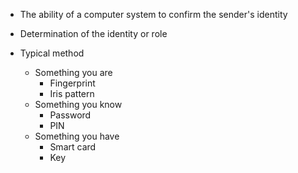 - The ability of a computer system to confirm the sender's identity

- Determination of the identity or role

- Typical method
	- Something you are
		- Fingerprint
		- Iris pattern
	- Something you know
		- Password
		- PIN
	- Something you have
		- Smart card
		- Key